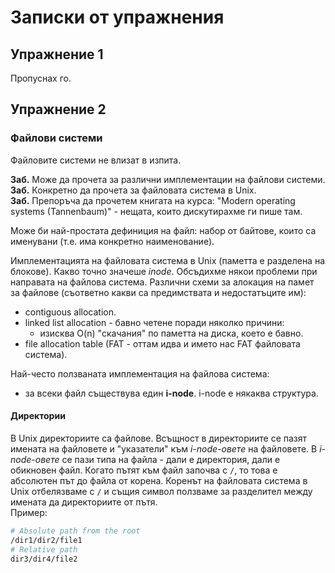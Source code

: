 # Записки от упражнения

## Упражнение 1 

Пропуснах го.

## Упражнение 2

### Файлови системи

Файловите системи не влизат в изпита.

**Заб.** Може да прочета за различни имплементации на файлови системи.  
**Заб.** Конкретно да прочета за файловата система в Unix.  
**Заб.** Препоръча да прочетем книгата на курса: "Modern operating systems (Tannenbaum)" - нещата, които дискутирахме ги пише там.  

Може би най-простата дефиниция на файл: набор от байтове, които са именувани (т.е. има конкретно наименование).

Имплементацията на файловата система в Unix (паметта е разделена на блокове). Какво точно значеше *inode*. Обсъдихме някои проблеми при направата на файлова система.
Различни схеми за алокация на памет за файлове (съответно какви са предимствата и недостатъците им):
- contiguous allocation.
- linked list allocation - бавно четене поради няколко причини:
  - изисква O(n) "скачания" по паметта на диска, което е бавно.
- file allocation table (FAT - оттам идва и името нас FAT файловата система).

Най-често ползваната имплементация на файлова система:
- за всеки файл съществува един **i-node**. i-node е някаква структура.

#### Директории

В Unix директориите са файлове. Всъщност в директориите се пазят имената на файловете и "указатели" към *i-node-овете* на файловете. 
В *i-node-овете* се пази типа на файла - дали е директория, дали е обикновен файл. Когато пътят към файл започва с `/`, то това е абсолютен път до файла от корена. 
Коренът на файловата система в Unix отбелязваме с `/` и същия символ ползваме за разделител между имената да директориите от пътя.  
Пример:
```bash
# Absolute path from the root
/dir1/dir2/file1
# Relative path
dir3/dir4/file2
```
